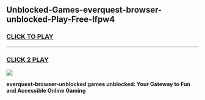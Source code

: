 
## Unblocked-Games-everquest-browser-unblocked-Play-Free-lfpw4
<h3>
<a href="https://premium76.site?title=everquest-browser-unblocked&ref=10A">CLICK TO PLAY</a></h3>
<hr>

<h3>
<a href="https://premium76.site?title=everquest-browser-unblocked&ref=10A">CLICK 2 PLAY</a>
  
</h3>

<a href="https://premium76.site?title=everquest-browser-unblocked&ref=10A"><img src="https://clearcache.store/games.png"></a>


**everquest-browser-unblocked games unblocked: Your Gateway to Fun and Accessible Online Gaming**
